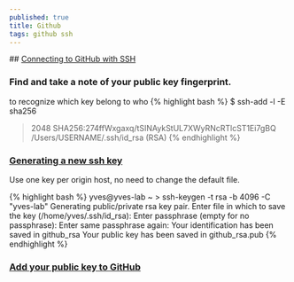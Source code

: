 ```yaml
---
published: true
title: Github
tags: github ssh
---
```

## [Connecting to GitHub with SSH](https://docs.github.com/en/free-pro-team@latest/github/authenticating-to-github/connecting-to-github-with-ssh)

### Find and take a note of your public key fingerprint. 
to recognize which key belong to who
{% highlight bash %}
$ ssh-add -l -E sha256
> 2048 SHA256:274ffWxgaxq/tSINAykStUL7XWyRNcRTlcST1Ei7gBQ /Users/USERNAME/.ssh/id_rsa (RSA)
{% endhighlight %}

### [Generating a new ssh key](https://docs.github.com/en/free-pro-team@latest/github/authenticating-to-github/generating-a-new-ssh-key-and-adding-it-to-the-ssh-agent)

Use one key per origin host, no need to change the default file.

{% highlight bash %}
yves@yves-lab ~ > ssh-keygen -t rsa -b 4096 -C "yves-lab"
Generating public/private rsa key pair.
Enter file in which to save the key (/home/yves/.ssh/id_rsa):
Enter passphrase (empty for no passphrase): 
Enter same passphrase again: 
Your identification has been saved in github_rsa
Your public key has been saved in github_rsa.pub
{% endhighlight %}

### [Add your public key to GitHub](https://jdblischak.github.io/2014-09-18-chicago/novice/git/05-sshkeys.html)

